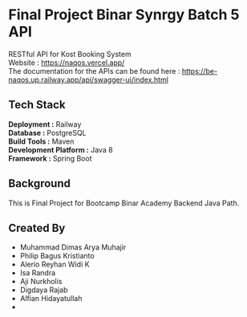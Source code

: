 # Final Project Binar Synrgy Batch 5 API

RESTful API for Kost Booking System\
Website : https://naqos.vercel.app/ \
The documentation for the APIs can be found here : https://be-naqos.up.railway.app/api/swagger-ui/index.html

## Tech Stack

**Deployment :** Railway\
**Database :** PostgreSQL\
**Build Tools :** Maven\
**Development Platform :** Java 8\
**Framework :** Spring Boot

## Background

This is Final Project for Bootcamp Binar Academy Backend Java Path.

## Created By

* Muhammad Dimas Arya Muhajir
* Philip Bagus Kristianto
* Alerio Reyhan Widi K
* Isa Randra
* Aji Nurkholis
* Digdaya Rajab
* Alfian Hidayatullah
* 

